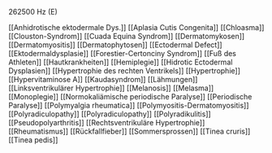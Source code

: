262500 Hz (E)

[[Anhidrotische ektodermale Dys.]]
[[Aplasia Cutis Congenita]]
[[Chloasma]]
[[Clouston-Syndrom]]
[[Cuada Equina Syndrom]]
[[Dermatomykosen]]
[[Dermatomyositis]]
[[Dermatophytosen]]
[[Ectodermal Defect]]
[[Ektodermaldysplasie]]
[[Forestier-Certonciny Syndrom]]
[[Fuß des Athleten]]
[[Hautkrankheiten]]
[[Hemiplegie]]
[[Hidrotic Ectodermal Dysplasien]]
[[Hypertrophie des rechten Ventrikels]]
[[Hypertrophie]]
[[Hypervitaminose A]]
[[Kaudasyndrom]]
[[Lähmungen]]
[[Linksventrikulärer Hypertrophie]]
[[Melanosis]]
[[Melasma]]
[[Monoplegie]]
[[Normokaliämische periodische Paralyse]]
[[Periodische Paralyse]]
[[Polymyalgia rheumatica]]
[[Polymyositis-Dermatomyositis]]
[[Polyradiculopathy]]
[[Polyradiculopathy]]
[[Polyradikulitis]]
[[Pseudopolyarthritis]]
[[Rechtsventrikuläre Hypertrophie]]
[[Rheumatismus]]
[[Rückfallfieber]]
[[Sommersprossen]]
[[Tinea cruris]]
[[Tinea pedis]]